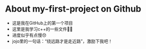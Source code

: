 # About my-first-project on Github
- 这是我在GitHub上的第一个项目
- 这里是我学习c++的一些文件😶‍🌫️
- 进度似乎有点慢😞
- jojo里的一句话：“绕远路才是走近路”，激励下我吧！
